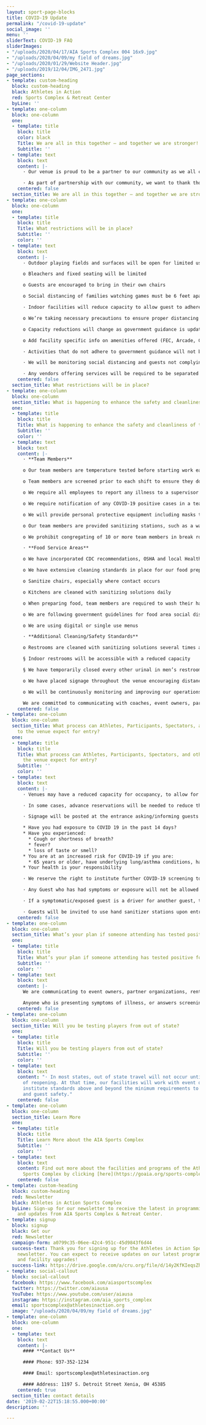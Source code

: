```yaml
---
layout: sport-page-blocks
title: COVID-19 Update
permalink: "/covid-19-update"
social_image: ''
menu: ''
sliderText: COVID-19 FAQ
sliderImages:
- "/uploads/2020/04/17/AIA Sports Complex 004 16x9.jpg"
- "/uploads/2020/04/09/my field of dreams.jpg"
- "/uploads/2020/01/29/Website Header.jpg"
- "/uploads/2019/12/04/IMG_2471.jpg"
page_sections:
- template: custom-heading
  block: custom-heading
  black: Athletes in Action
  red: Sports Complex & Retreat Center
  byLine: ''
- template: one-column
  block: one-column
  one:
  - template: title
    block: title
    color: black
    Title: We are all in this together – and together we are stronger!
    Subtitle: ''
  - template: text
    block: text
    content: |-
      · Our venue is proud to be a partner to our community as we all come back stronger than ever. We know there are many in our area hurting and experiencing hardships. We are committed to providing a safe, clean, positive environment to help you and your family come and enjoy the activities you love the most

      · As part of partnership with our community, we want to thank those who have tirelessly given of themselves to keep the rest of us going. Our venue is providing select Summer and Fall programs (leagues, camps, clinics) to children of hospital and physician’s office employees at a 20% discount (or 50% or free – case by case as you find a sponsor)
    centered: false
  section_title: We are all in this together – and together we are stronger!
- template: one-column
  block: one-column
  one:
  - template: title
    block: title
    Title: What restrictions will be in place?
    Subtitle: ''
    color: ''
  - template: text
    block: text
    content: |-
      · Outdoor playing fields and surfaces will be open for limited use with distancing requirements that include:

      o Bleachers and fixed seating will be limited

      o Guests are encouraged to bring in their own chairs

      o Social distancing of families watching games must be 6 feet apart, cones or other markers will be used to help communicate spacing

      · Indoor facilities will reduce capacity to allow guest to adhere to recommended social distancing guidelines

      o We’re taking necessary precautions to ensure proper distancing

      o Capacity reductions will change as government guidance is updated

      o Add facility specific info on amenities offered (FEC, Arcade, Climbing, Fitness, Party Rooms, etc..,)

      · Activities that do not adhere to government guidance will not be allowed

      · We will be monitoring social distancing and guests not complying will be reminded to practice distancing. In the event guests will not comply with social distancing practices, they may be asked to leave the premises

      · Any vendors offering services will be required to be separated by appropriate distance and must demonstrate cleaning and disinfection practices
    centered: false
  section_title: What restrictions will be in place?
- template: one-column
  block: one-column
  section_title: What is happening to enhance the safety and cleanliness of the venue?
  one:
  - template: title
    block: title
    Title: What is happening to enhance the safety and cleanliness of the venue?
    Subtitle: ''
    color: ''
  - template: text
    block: text
    content: |-
      · **Team Members**

      o Our team members are temperature tested before starting work each shift

      o Team members are screened prior to each shift to ensure they do not currently have virus symptoms and have not been exposed to anyone who has tested positive for COVID-19

      o We require all employees to report any illness to a supervisor

      o We require notification of any COVID-19 positive cases in a team members household

      o We will provide personal protective equipment including masks to all team members, and training on how to use it, based on CDC guidelines

      o Our team members are provided sanitizing stations, such as a wash basin with soap and/or bottle of hand sanitizer

      o We prohibit congregating of 10 or more team members in break rooms or common areas and limit capacity of such areas to allow for safe social distancing

      · **Food Service Areas**

      o We have incorporated CDC recommendations, OSHA and local Health Department standards, and industry best practices into operating guidelines for our staff to follow

      o We have extensive cleaning standards in place for our food preparation and public seating areas

      o Sanitize chairs, especially where contact occurs

      o Kitchens are cleaned with sanitizing solutions daily

      o When preparing food, team members are required to wash their hands more frequently, not less than once every 30 minutes

      o We are following government guidelines for food area social distancing and seating capacity

      o We are using digital or single use menus

      · **Additional Cleaning/Safety Standards**

      o Restrooms are cleaned with sanitizing solutions several times a day

      § Indoor restrooms will be accessible with a reduced capacity

      § We have temporarily closed every other urinal in men’s restrooms

      o We have placed signage throughout the venue encouraging distancing, hand washing, and other safe practices

      o We will be continuously monitoring and improving our operations for the safety of our athletes, spectators, and team members

      We are committed to communicating with coaches, event owners, participants, vendors, and other visitors to the facility our guidelines and requesting everyone work together to keep us all safer
    centered: false
- template: one-column
  block: one-column
  section_title: What process can Athletes, Participants, Spectators, and other Guests
    to the venue expect for entry?
  one:
  - template: title
    block: title
    Title: What process can Athletes, Participants, Spectators, and other Guests to
      the venue expect for entry?
    Subtitle: ''
    color: ''
  - template: text
    block: text
    content: |-
      · Venues may have a reduced capacity for occupancy, to allow for appropriate social distancing

      · In some cases, advance reservations will be needed to reduce the need to turn people away at the entrance. Please visit our web site or call the venue for updates and space availability

      · Signage will be posted at the entrance asking/informing guests the following:

      * Have you had exposure to COVID 19 in the past 14 days?
      * Have you experienced:
        * Cough or shortness of breath?
        * fever?
        * loss of taste or smell?
      * You are at an increased risk for COVID-19 if you are:
        * 65 years or older, have underlying lung/asthma conditions, have heart complications, suffer from diabetes, liver disease, severe obesity or are otherwise immune-compromised
      * Your health is your responsibility

      · We reserve the right to institute further COVID-19 screening to ensure guests are not endangering others.

      · Any Guest who has had symptoms or exposure will not be allowed in the venue.

      · If a symptomatic/exposed guest is a driver for another guest, they will be asked to wait in their closed vehicle until their passenger’s activities are completed.

      · Guests will be invited to use hand sanitizer stations upon entry and exit of the building. Sanitizing stations will be provided near main entrances.
    centered: false
- template: one-column
  block: one-column
  section_title: What’s your plan if someone attending has tested positive for COVID-19?
  one:
  - template: title
    block: title
    Title: What’s your plan if someone attending has tested positive for COVID-19?
    Subtitle: ''
    color: ''
  - template: text
    block: text
    content: |-
      We are communicating to event owners, partner organizations, renters, and those who register online, that anyone who has tested positive with COVID-19 is not allowed to enter the venue until they have been released by their doctor and diagnosed as “recovered.”

      Anyone who is presenting symptoms of illness, or answers screening questions upon entry in a way that gives us concern, will not be admitted to the venue, as a way of protecting every other guest at the venue, and preventing exposures and spread.
    centered: false
- template: one-column
  block: one-column
  section_title: Will you be testing players from out of state?
  one:
  - template: title
    block: title
    Title: Will you be testing players from out of state?
    Subtitle: ''
    color: ''
  - template: text
    block: text
    content: "· In most states, out of state travel will not occur until a later phase
      of reopening. At that time, our facilities will work with event organizers to
      institute standards above and beyond the minimum requirements to promote participant
      and guest safety."
    centered: false
- template: one-column
  block: one-column
  section_title: Learn More
  one:
  - template: title
    block: title
    Title: Learn More about the AIA Sports Complex
    Subtitle: ''
    color: ''
  - template: text
    block: text
    content: Find out more about the facilities and programs of the Athletes in Action
      Sports Complex by clicking [here](https://goaia.org/sports-complex "here").
    centered: false
- template: custom-heading
  block: custom-heading
  red: Newsletter
  black: Athletes in Action Sports Complex
  byLine: Sign-up for our newsletter to receive the latest in programming, events,
    and updates from AIA Sports Complex & Retreat Center.
- template: signup
  block: signup
  black: Get our
  red: Newsletter
  campaign-form: a0799c35-06ee-42c4-951c-45d9843f6d44
  success-text: Thank you for signing up for the Athletes in Action Sports Complex
    newsletter. You can expect to receive updates on our latest programs, events,
    and facility upgrades!
  success-link: https://drive.google.com/a/cru.org/file/d/14y2KfKIeqsZh8vjO8P4WK3e6MMqmzmY3/view?usp=sharing
- template: social-callout
  block: social-callout
  facebook: https://www.facebook.com/aiasportscomplex
  twitter: https://twitter.com/aiausa
  YouTube: https://www.youtube.com/user/aiausa
  instagram: https://instagram.com/aia_sports_complex
  email: sportscomplex@athletesinaction.org
  image: "/uploads/2020/04/09/my field of dreams.jpg"
- template: one-column
  block: one-column
  one:
  - template: text
    block: text
    content: |-
      #### **Contact Us**

      #### Phone: 937-352-1234

      #### Email: sportscomplex@athletesinaction.org

      #### Address: 1197 S. Detroit Street Xenia, OH 45385
    centered: true
  section_title: contact details
date: '2019-02-22T15:18:55.000+00:00'
description: ''

---
```

